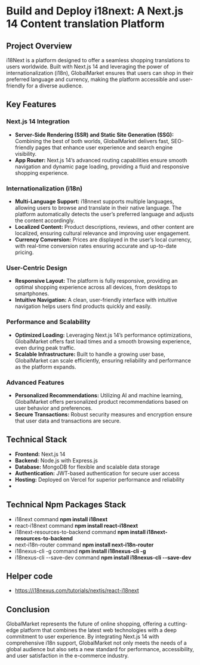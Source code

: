 # Build and Deploy i18next: A Next.js 14 Content translation Platform

## Project Overview

i18Next is a  platform designed to offer a seamless shopping translations to users worldwide. Built with Next.js 14 and leveraging the power of internationalization (i18n), GlobalMarket ensures that users can shop in their preferred language and currency, making the platform accessible and user-friendly for a diverse audience.

## Key Features

### Next.js 14 Integration
- **Server-Side Rendering (SSR) and Static Site Generation (SSG):** Combining the best of both worlds, GlobalMarket delivers fast, SEO-friendly pages that enhance user experience and search engine visibility.
- **App Router:** Next.js 14’s advanced routing capabilities ensure smooth navigation and dynamic page loading, providing a fluid and responsive shopping experience.

### Internationalization (i18n)
- **Multi-Language Support:** i18nnext supports multiple languages, allowing users to browse and translate in their native language. The platform automatically detects the user’s preferred language and adjusts the content accordingly.
- **Localized Content:** Product descriptions, reviews, and other content are localized, ensuring cultural relevance and improving user engagement.
- **Currency Conversion:** Prices are displayed in the user’s local currency, with real-time conversion rates ensuring accurate and up-to-date pricing.

### User-Centric Design
- **Responsive Layout:** The platform is fully responsive, providing an optimal shopping experience across all devices, from desktops to smartphones.
- **Intuitive Navigation:** A clean, user-friendly interface with intuitive navigation helps users find products quickly and easily.

### Performance and Scalability
- **Optimized Loading:** Leveraging Next.js 14’s performance optimizations, GlobalMarket offers fast load times and a smooth browsing experience, even during peak traffic.
- **Scalable Infrastructure:** Built to handle a growing user base, GlobalMarket can scale efficiently, ensuring reliability and performance as the platform expands.

### Advanced Features
- **Personalized Recommendations:** Utilizing AI and machine learning, GlobalMarket offers personalized product recommendations based on user behavior and preferences.
- **Secure Transactions:** Robust security measures and encryption ensure that user data and transactions are secure.

## Technical Stack

- **Frontend:** Next.js 14
- **Backend:** Node.js with Express.js
- **Database:** MongoDB for flexible and scalable data storage
- **Authentication:** JWT-based authentication for secure user access
- **Hosting:** Deployed on Vercel for superior performance and reliability
- 
## Technical Npm Packages Stack

- i18next command **npm install i18next**
- react-i18next command **npm install react-i18next**
- i18next-resources-to-backend command **npm install i18next-resources-to-backend**
- next-i18n-router command **npm install next-i18n-router**
- i18nexus-cli -g command **npm install i18nexus-cli -g**
- i18nexus-cli --save-dev command **npm install i18nexus-cli --save-dev**


## Helper code

- https://i18nexus.com/tutorials/nextjs/react-i18next

## Conclusion

GlobalMarket represents the future of online shopping, offering a cutting-edge platform that combines the latest web technologies with a deep commitment to user experience. By integrating Next.js 14 with comprehensive i18n support, GlobalMarket not only meets the needs of a global audience but also sets a new standard for performance, accessibility, and user satisfaction in the e-commerce industry.
